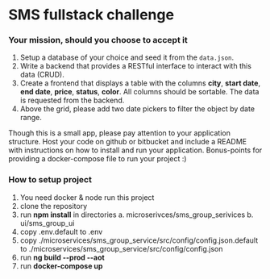 # SMS fullstack challenge

### Your mission, should you choose to accept it

1. Setup a database of your choice and seed it from the `data.json`.
2. Write a backend that provides a RESTful interface to interact with this data
(CRUD).
3. Create a frontend that displays a table with the columns
**city**, **start date**, **end date**, **price**, **status**, **color**.
All columns should be sortable. The data is requested from the backend.
4. Above the grid, please add two date pickers to filter the object by date
range.

Though this is a small app, please pay attention to your application structure.
Host your code on github or bitbucket and include a README with instructions on
how to install and run your application. Bonus-points for providing a
docker-compose file to run your project :)

### How to setup project

1. You need docker & node run this project
2. clone the repository
3. run **npm install** in directories 
    a. microserivces/sms_group_serivices
    b. ui/sms_group_ui
4. copy .env.default to .env
5. copy ./microservices/sms_group_service/src/config/config.json.default to ./microservices/sms_group_service/src/config/config.json
6. run **ng build --prod --aot**
7. run **docker-compose up**